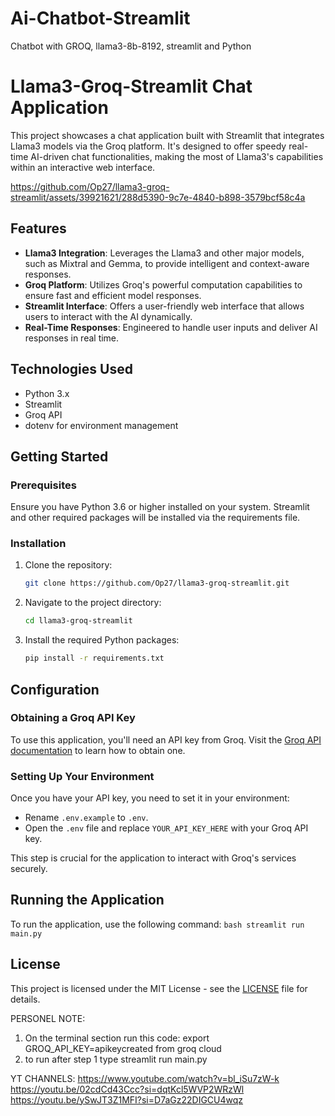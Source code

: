 # Ai-Chatbot-Streamlit
Chatbot with GROQ, llama3-8b-8192, streamlit and Python

# Llama3-Groq-Streamlit Chat Application
This project showcases a chat application built with Streamlit that integrates Llama3 models via the Groq platform. It's designed to offer speedy real-time AI-driven chat functionalities, making the most of Llama3's capabilities within an interactive web interface.

https://github.com/Op27/llama3-groq-streamlit/assets/39921621/288d5390-9c7e-4840-b898-3579bcf58c4a

## Features
- **Llama3 Integration**: Leverages the Llama3 and other major models, such as Mixtral and Gemma, to provide intelligent and context-aware responses.
- **Groq Platform**: Utilizes Groq's powerful computation capabilities to ensure fast and efficient model responses.
- **Streamlit Interface**: Offers a user-friendly web interface that allows users to interact with the AI dynamically.
- **Real-Time Responses**: Engineered to handle user inputs and deliver AI responses in real time.

## Technologies Used
- Python 3.x
- Streamlit
- Groq API
- dotenv for environment management

## Getting Started

### Prerequisites
Ensure you have Python 3.6 or higher installed on your system. Streamlit and other required packages will be installed via the requirements file.

### Installation
1. Clone the repository:
    ```bash
    git clone https://github.com/Op27/llama3-groq-streamlit.git
    ```
2. Navigate to the project directory:
    ```bash
    cd llama3-groq-streamlit
    ```
3. Install the required Python packages:
    ```bash
    pip install -r requirements.txt
    ```

## Configuration
### Obtaining a Groq API Key
To use this application, you'll need an API key from Groq. Visit the [Groq API documentation](https://console.groq.com/docs/quickstart) to learn how to obtain one.

### Setting Up Your Environment
Once you have your API key, you need to set it in your environment:
- Rename `.env.example` to `.env`.
- Open the `.env` file and replace `YOUR_API_KEY_HERE` with your Groq API key.

This step is crucial for the application to interact with Groq's services securely.

## Running the Application
To run the application, use the following command:
    ```bash
    streamlit run main.py
    ```

## License
This project is licensed under the MIT License - see the [LICENSE](LICENSE) file for details.

PERSONEL NOTE:
1. On the terminal section run this code: export GROQ_API_KEY=apikeycreated from groq cloud
2. to run after step 1 type streamlit run main.py

YT CHANNELS:
https://www.youtube.com/watch?v=bl_iSu7zW-k
https://youtu.be/02cdCd43Ccc?si=dqtKcl5WVP2WRzWl
https://youtu.be/ySwJT3Z1MFI?si=D7aGz22DIGCU4wqz
